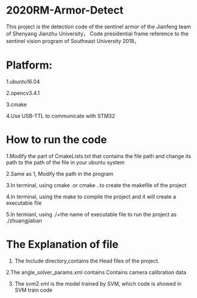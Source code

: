 # 2020RM-Armor-Detect
This project is the detection code of the sentinel armor of the Jianfeng team of Shenyang Jianzhu University， Code presidential frame reference to the sentinel vision program of Southeast University 2018，

# Platform:
1.ubuntu16.04

2.opencv3.4.1

3.cmake

4.Use USB-TTL to communicate with STM32

# How to run the code
1.Modify the part of CmakeLists.txt that contains the file path and change its path to the path of the file in your ubuntu system

2.Same as 1, Modify the path in the program

3.In terminal, using cmake .or cmake ..to create the makefile of the project

4.In terminal, using the make to compile the project and it will create a executable file

5.In termianl, using ./+the name of executable file to run the project as ./zhuangjiaban

# The Explanation of file
1. The Include directory,contains the Head files of the project.

2.The angle_solver_params.xml contains Contains camera calibration data

3. The svm2.xml is the model trained by SVM, which code is showed in SVM train code
